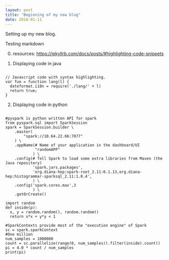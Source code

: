 ```yaml
---
layout: post
title: "Beginning of my new blog"
date: 2018-01-11
---
```


Setting up my new blog.

Testing markdown

0. resources: https://jekyllrb.com/docs/posts/#highlighting-code-snippets

1. Displaying code in java

<pre><code>
// Javascript code with syntax highlighting.
var fun = function lang(l) {
  dateformat.i18n = require('./lang/' + l)
  return true;
}
</code></pre>

2. Displaying code in python

<pre><code>
#pyspark is python written API for spark
from pyspark.sql import SparkSession
spark = SparkSession.builder \
    .master(
        "spark://10.64.22.66:7077"
    ) \
    .appName(# Name of your application in the dashboard/UI                                                             
             "randomAPP"
            ) \
    .config(# Tell Spark to load some extra libraries from Maven (the Java repository)                                  
            'spark.jars.packages',
            'org.diana-hep:spark-root_2.11:0.1.13,org.diana-hep:histogrammar-sparksql_2.11:1.0.4',
            ) \
    .config('spark.cores.max',3
            ) \
    .getOrCreate()

import random
def inside(p):
  x, y = random.random(), random.random()
  return x*x + y*y < 1

#SparkContexts provide most of the "execution engine" of Spark                                                         
sc = spark.sparkContext
#One million                                                                                                           
num_samples = 1000000
count = sc.parallelize(range(0, num_samples)).filter(inside).count()
pi = 4.0 * count / num_samples
print(pi)
</code></pre>
